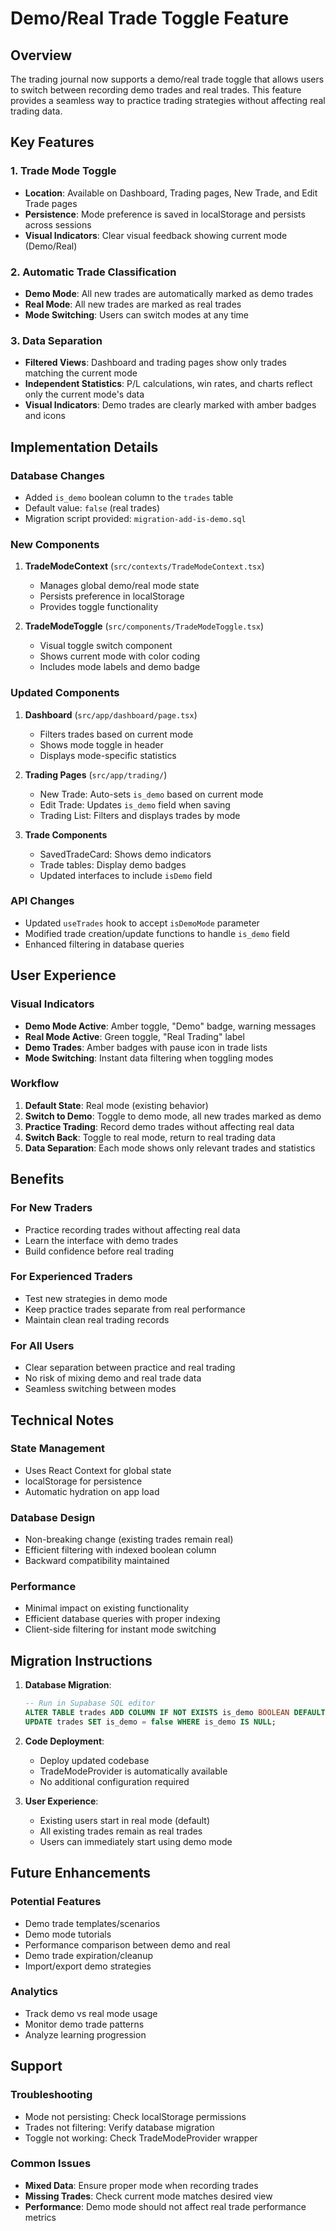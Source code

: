 # Demo/Real Trade Toggle Feature

## Overview
The trading journal now supports a demo/real trade toggle that allows users to switch between recording demo trades and real trades. This feature provides a seamless way to practice trading strategies without affecting real trading data.

## Key Features

### 1. Trade Mode Toggle
- **Location**: Available on Dashboard, Trading pages, New Trade, and Edit Trade pages
- **Persistence**: Mode preference is saved in localStorage and persists across sessions
- **Visual Indicators**: Clear visual feedback showing current mode (Demo/Real)

### 2. Automatic Trade Classification
- **Demo Mode**: All new trades are automatically marked as demo trades
- **Real Mode**: All new trades are marked as real trades
- **Mode Switching**: Users can switch modes at any time

### 3. Data Separation
- **Filtered Views**: Dashboard and trading pages show only trades matching the current mode
- **Independent Statistics**: P/L calculations, win rates, and charts reflect only the current mode's data
- **Visual Indicators**: Demo trades are clearly marked with amber badges and icons

## Implementation Details

### Database Changes
- Added `is_demo` boolean column to the `trades` table
- Default value: `false` (real trades)
- Migration script provided: `migration-add-is-demo.sql`

### New Components
1. **TradeModeContext** (`src/contexts/TradeModeContext.tsx`)
   - Manages global demo/real mode state
   - Persists preference in localStorage
   - Provides toggle functionality

2. **TradeModeToggle** (`src/components/TradeModeToggle.tsx`)
   - Visual toggle switch component
   - Shows current mode with color coding
   - Includes mode labels and demo badge

### Updated Components
1. **Dashboard** (`src/app/dashboard/page.tsx`)
   - Filters trades based on current mode
   - Shows mode toggle in header
   - Displays mode-specific statistics

2. **Trading Pages** (`src/app/trading/`)
   - New Trade: Auto-sets `is_demo` based on current mode
   - Edit Trade: Updates `is_demo` field when saving
   - Trading List: Filters and displays trades by mode

3. **Trade Components**
   - SavedTradeCard: Shows demo indicators
   - Trade tables: Display demo badges
   - Updated interfaces to include `isDemo` field

### API Changes
- Updated `useTrades` hook to accept `isDemoMode` parameter
- Modified trade creation/update functions to handle `is_demo` field
- Enhanced filtering in database queries

## User Experience

### Visual Indicators
- **Demo Mode Active**: Amber toggle, "Demo" badge, warning messages
- **Real Mode Active**: Green toggle, "Real Trading" label
- **Demo Trades**: Amber badges with pause icon in trade lists
- **Mode Switching**: Instant data filtering when toggling modes

### Workflow
1. **Default State**: Real mode (existing behavior)
2. **Switch to Demo**: Toggle to demo mode, all new trades marked as demo
3. **Practice Trading**: Record demo trades without affecting real data
4. **Switch Back**: Toggle to real mode, return to real trading data
5. **Data Separation**: Each mode shows only relevant trades and statistics

## Benefits

### For New Traders
- Practice recording trades without affecting real data
- Learn the interface with demo trades
- Build confidence before real trading

### For Experienced Traders
- Test new strategies in demo mode
- Keep practice trades separate from real performance
- Maintain clean real trading records

### For All Users
- Clear separation between practice and real trading
- No risk of mixing demo and real trade data
- Seamless switching between modes

## Technical Notes

### State Management
- Uses React Context for global state
- localStorage for persistence
- Automatic hydration on app load

### Database Design
- Non-breaking change (existing trades remain real)
- Efficient filtering with indexed boolean column
- Backward compatibility maintained

### Performance
- Minimal impact on existing functionality
- Efficient database queries with proper indexing
- Client-side filtering for instant mode switching

## Migration Instructions

1. **Database Migration**:
   ```sql
   -- Run in Supabase SQL editor
   ALTER TABLE trades ADD COLUMN IF NOT EXISTS is_demo BOOLEAN DEFAULT false;
   UPDATE trades SET is_demo = false WHERE is_demo IS NULL;
   ```

2. **Code Deployment**:
   - Deploy updated codebase
   - TradeModeProvider is automatically available
   - No additional configuration required

3. **User Experience**:
   - Existing users start in real mode (default)
   - All existing trades remain as real trades
   - Users can immediately start using demo mode

## Future Enhancements

### Potential Features
- Demo trade templates/scenarios
- Demo mode tutorials
- Performance comparison between demo and real
- Demo trade expiration/cleanup
- Import/export demo strategies

### Analytics
- Track demo vs real mode usage
- Monitor demo trade patterns
- Analyze learning progression

## Support

### Troubleshooting
- Mode not persisting: Check localStorage permissions
- Trades not filtering: Verify database migration
- Toggle not working: Check TradeModeProvider wrapper

### Common Issues
- **Mixed Data**: Ensure proper mode when recording trades
- **Missing Trades**: Check current mode matches desired view
- **Performance**: Demo mode should not affect real trade performance metrics
